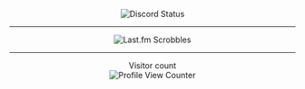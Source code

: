 <p align="center">
  <img src="https://discord.c99.nl/widget/theme-4/435686192214704129.png" alt="Discord Status">
</p>

---

<p align="center">
  <img src="https://lastfm-recently-played.vercel.app/api?user=valipuha" alt="Last.fm Scrobbles">
</p>

---

<p align="center"> 
  Visitor count<br>
  <img src="https://profile-counter.glitch.me/valipuha/count.svg" alt="Profile View Counter">
</p>
